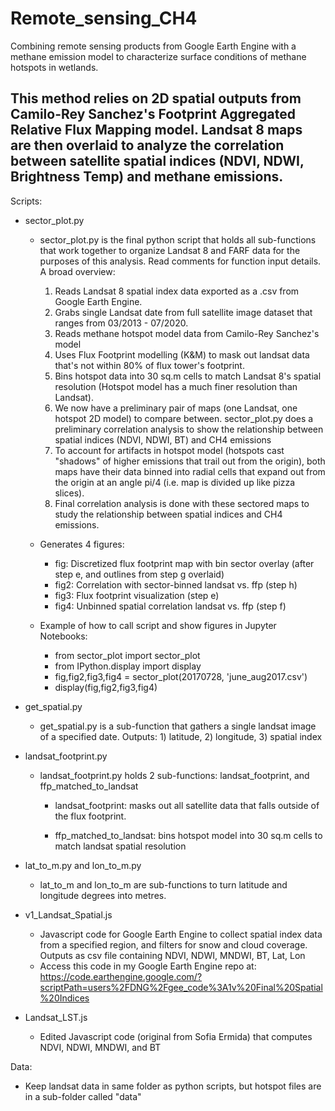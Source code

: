 # Remote_sensing_CH4
Combining remote sensing products from Google Earth Engine with a methane emission model to characterize surface conditions of methane hotspots in wetlands. 

This method relies on 2D spatial outputs from Camilo-Rey Sanchez's Footprint Aggregated Relative Flux Mapping model. Landsat 8 maps are then overlaid to analyze the correlation between satellite spatial indices (NDVI, NDWI, Brightness Temp) and methane emissions.
----------------------------------------------------------

Scripts:
- sector_plot.py
  - sector_plot.py is the final python script that holds all sub-functions that work together to organize Landsat 8 and FARF data for the purposes of this analysis. Read comments for function input details. A broad overview:

    1) Reads Landsat 8 spatial index data exported as a .csv from Google Earth Engine.
    2) Grabs single Landsat date from full satellite image dataset that ranges from 03/2013 - 07/2020.
    3) Reads methane hotspot model data from Camilo-Rey Sanchez's model
    4) Uses Flux Footprint modelling (K&M) to mask out landsat data that's not within 80% of flux tower's footprint.
    5) Bins hotspot data into 30 sq.m cells to match Landsat 8's spatial resolution (Hotspot model has a much finer resolution than Landsat).
    6) We now have a preliminary pair of maps (one Landsat, one hotspot 2D model) to compare between. sector_plot.py does a preliminary correlation analysis to show the relationship between spatial indices (NDVI, NDWI, BT) and CH4 emissions
    7) To account for artifacts in hotspot model (hotspots cast "shadows"  of higher emissions that trail out from the origin), both maps have their data binned into radial cells that expand out from the origin at an angle pi/4 (i.e. map is divided up like pizza slices). 
    8) Final correlation analysis is done with these sectored maps to study the relationship between spatial indices and CH4 emissions.
    
  - Generates 4 figures: 
      - fig: Discretized flux footprint map with bin sector overlay (after step e, and outlines from step g overlaid)
      - fig2: Correlation with sector-binned landsat vs. ffp (step h)
      - fig3: Flux footprint visualization (step e)
      - fig4: Unbinned spatial correlation landsat vs. ffp (step f)
        
  - Example of how to call script and show figures in Jupyter Notebooks:
      - from sector_plot import sector_plot
      - from IPython.display import display
      - fig,fig2,fig3,fig4 = sector_plot(20170728, 'june_aug2017.csv')
      - display(fig,fig2,fig3,fig4)
    
- get_spatial.py
  - get_spatial.py is a sub-function that gathers a single landsat image of a specified date. Outputs: 1) latitude, 2) longitude, 3) spatial index

- landsat_footprint.py
  - landsat_footprint.py holds 2 sub-functions: landsat_footprint, and ffp_matched_to_landsat
    - landsat_footprint: masks out all satellite data that falls outside of the flux footprint. 

    - ffp_matched_to_landsat: bins hotspot model into 30 sq.m cells to match landsat spatial resolution

- lat_to_m.py and lon_to_m.py
  - lat_to_m and lon_to_m are sub-functions to turn latitude and longitude degrees into metres.

- v1_Landsat_Spatial.js
  - Javascript code for Google Earth Engine to collect spatial index data from a specified region, and filters for snow and cloud coverage. Outputs as csv file containing NDVI, NDWI, MNDWI, BT, Lat, Lon
  - Access this code in my Google Earth Engine repo at: https://code.earthengine.google.com/?scriptPath=users%2FDNG%2Fgee_code%3A1v%20Final%20Spatial%20Indices

- Landsat_LST.js
  - Edited Javascript code (original from Sofia Ermida) that computes NDVI, NDWI, MNDWI, and BT



Data:
- Keep landsat data in same folder as python scripts, but hotspot files are in a sub-folder called "data"
